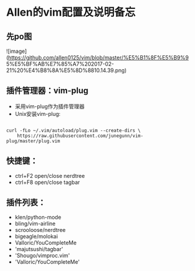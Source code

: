 # Allen的vim配置及说明备忘
## 先po图

![image](https://github.com/allen0125/vim/blob/master/%E5%B1%8F%E5%B9%9
5%E5%BF%AB%E7%85%A7%202017-02-21%20%E4%B8%8A%E5%8D%8810.14.39.png)

## 插件管理器：vim-plug
* 采用vim-plug作为插件管理器
* Unix安装vim-plug:

```shell

curl -fLo ~/.vim/autoload/plug.vim --create-dirs \
    https://raw.githubusercontent.com/junegunn/vim-plug/master/plug.vim

```

## 快捷键：
* ctrl+F2 open/close nerdtree
* ctrl+F8 open/close tagbar


## 插件列表：
* klen/python-mode
* bling/vim-airline
* scrooloose/nerdtree
* bigeagle/molokai
* Valloric/YouCompleteMe
* 'majutsushi/tagbar'
* 'Shougo/vimproc.vim'
* 'Valloric/YouCompleteMe'
